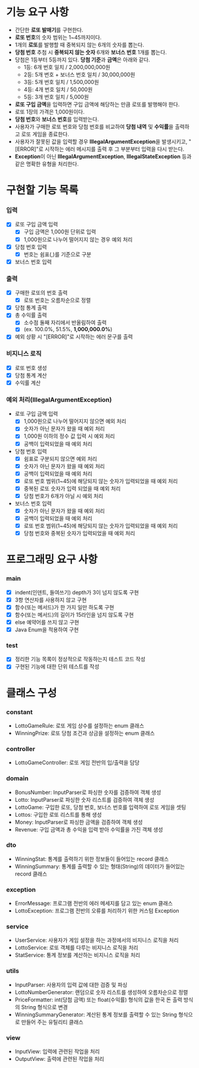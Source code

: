 # 기능 요구 사항

- 간단한 **로또 발매기**를 구현한다.
- **로또 번호**의 숫자 범위는 1~45까지이다.
- 1개의 **로또**를 발행할 때 중복되지 않는 6개의 숫자를 뽑는다.
- **당첨 번호** 추첨 시 **중복되지 않는 숫자** 6개와 **보너스 번호** 1개를 뽑는다.
- 당첨은 1등부터 5등까지 있다. **당첨 기준**과 **금액**은 아래와 같다.
    - 1등: 6개 번호 일치 / 2,000,000,000원
    - 2등: 5개 번호 + 보너스 번호 일치 / 30,000,000원
    - 3등: 5개 번호 일치 / 1,500,000원
    - 4등: 4개 번호 일치 / 50,000원
    - 5등: 3개 번호 일치 / 5,000원
- **로또 구입 금액**을 입력하면 구입 금액에 해당하는 만큼 로또를 발행해야 한다.
- 로또 1장의 가격은 1,000원이다.
- **당첨 번호**와 **보너스 번호**를 입력받는다.
- 사용자가 구매한 로또 번호와 당첨 번호를 비교하여 **당첨 내역** 및 **수익률**을 출력하고 로또 게임을 종료한다.
- 사용자가 잘못된 값을 입력할 경우 **IllegalArgumentException**을 발생시키고, "[ERROR]"로 시작하는 에러 메시지를 출력 후 그 부분부터 입력을 다시 받는다.
- **Exception**이 아닌 **IllegalArgumentException**, **IllegalStateException** 등과 같은 명확한 유형을 처리한다.

# 구현할 기능 목록

### 입력

- [x] 로또 구입 금액 입력
  - [x] 구입 금액은 1,000원 단위로 입력 
  - [x] 1,000원으로 나누어 떨어지지 않는 경우 예외 처리
- [x] 당첨 번호 입력
  - [x] 번호는 쉼표(,)를 기준으로 구분
- [x] 보너스 번호 입력

### 출력

- [x] 구매한 로또의 번호 출력
  - [x] 로또 번호는 오름차순으로 정렬 
- [x] 당첨 통계 출력
- [x] 총 수익률 출력
  - [x] 소수점 둘째 자리에서 반올림하여 출력
  - [x] (ex. 100.0%, 51.5%, **1,000,000.0%**)
- [x] 예외 상황 시 "[ERROR]"로 시작하는 에러 문구를 출력

### 비지니스 로직

- [x] 로또 번호 생성
- [x] 당첨 통계 계산
- [x] 수익률 계산

### 예외 처리(IllegalArgumentException)

- 로또 구입 금액 입력
    - [x] 1,000원으로 나누어 떨어지지 않으면 예외 처리
    - [x] 숫자가 아닌 문자가 왔을 때 예외 처리
    - [x] 1,000원 이하의 정수 값 입력 시 예외 처리
    - [x] 공백이 입력되었을 때 예외 처리
- 당첨 번호 입력
    - [x] 쉼표로 구분되지 않으면 예외 처리
    - [x] 숫자가 아닌 문자가 왔을 때 예외 처리
    - [x] 공백이 입력되었을 때 예외 처리
    - [x] 로또 번호 범위(1~45)에 해당되지 않는 숫자가 입력되었을 때 예외 처리
    - [x] 중복된 로또 숫자가 입력 되었을 때 예외 처리
    - [x] 당첨 번호가 6개가 아닐 시 예외 처리
- 보너스 번호 입력
    - [x] 숫자가 아닌 문자가 왔을 때 예외 처리
    - [x] 공백이 입력되었을 때 예외 처리
    - [x] 로또 번호 범위(1~45)에 해당되지 않는 숫자가 입력되었을 때 예외 처리
    - [x] 당첨 번호와 중복된 숫자가 입력되었을 때 예외 처리

# 프로그래밍 요구 사항

### main

- [x] indent(인덴트, 들여쓰기) depth가 3이 넘지 않도록 구현
- [x] 3항 연산자를 사용하지 않고 구현
- [x] 함수(또는 메서드)가 한 가지 일만 하도록 구현
- [x] 함수(또는 메서드)의 길이가 15라인을 넘지 않도록 구현
- [x] else 예약어를 쓰지 않고 구현
- [x] Java Enum을 적용하여 구현

### test

- [x] 정리한 기능 목록이 정상적으로 작동하는지 테스트 코드 작성
- [x] 구현된 기능에 대한 단위 테스트를 작성

# 클래스 구성

### constant

- LottoGameRule: 로또 게임 상수를 설정하는 enum 클래스
- WinningPrize: 로또 당첨 조건과 상금을 설정하는 enum 클래스

### controller

- LottoGameController: 로또 게임 전반의 입/출력을 담당

### domain

- BonusNumber: InputParser로 파싱한 숫자를 검증하여 객체 생성 
- Lotto: InputParser로 파싱한 숫자 리스트를 검증하여 객체 생성
- LottoGame: 구입한 로또, 당첨 번호, 보너스 번호를 입력하여 로또 게임을 셋팅
- Lottos: 구입한 로또 리스트를 통해 생성
- Money: InputParser로 파싱한 금액을 검증하여 객체 생성
- Revenue: 구입 금액과 총 수익을 입력 받아 수익률을 가진 객체 생성

### dto

- WinningStat: 통계를 출력하기 위한 정보들이 들어있는 record 클래스
- WinningSummary: 통계를 출력할 수 있는 형태(String)의 데이터가 들어있는 record 클래스

### exception

- ErrorMessage: 프로그램 전반의 에러 메세지를 담고 있는 enum 클래스
- LottoException: 프로그램 전반의 오류를 처리하기 위한 커스텀 Exception

### service

- UserService: 사용자가 게임 설정을 하는 과정에서의 비지니스 로직을 처리
- LottoService: 로또 객체를 다루는 비지니스 로직을 처리
- StatService: 통계 정보를 계산하는 비지니스 로직을 처리

### utils

- InputParser: 사용자의 입력 값에 대한 검증 및 파싱
- LottoNumberGenerator: 랜덤으로 숫자 리스트를 생성하여 오름차순으로 정렬
- PriceFormatter: int(당첨 금액) 또는 float(수익률) 형식의 값을 한국 돈 출력 방식의 String 형식으로 변경
- WinningSummaryGenerator: 계산된 통계 정보를 출력할 수 있는 String 형식으로 만들어 주는 유틸리티 클래스

### view

- InputView: 입력에 관련된 작업을 처리
- OutputView: 출력에 관련된 작업을 처리